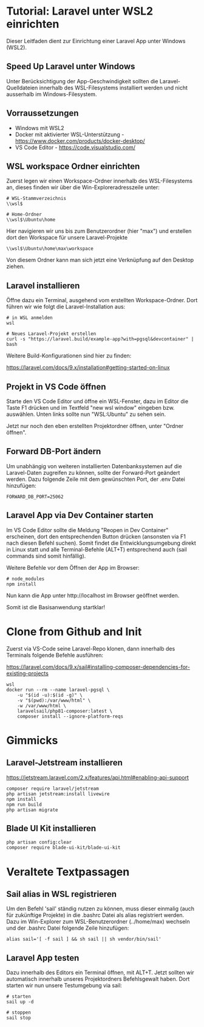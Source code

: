 # Tutorial: Laravel unter WSL2 einrichten
Dieser Leitfaden dient zur Einrichtung einer Laravel App unter Windows (WSL2).

## Speed Up Laravel unter Windows
Unter Berücksichtigung der App-Geschwindigkeit sollten die Laravel-Quelldateien innerhalb des WSL-Filesystems installiert werden und nicht ausserhalb im Windows-Filesystem.

## Vorraussetzungen
- Windows mit WSL2
- Docker mit aktivierter WSL-Unterstützung - https://www.docker.com/products/docker-desktop/
- VS Code Editor - https://code.visualstudio.com/

## WSL workspace Ordner einrichten 
Zuerst legen wir einen Workspace-Ordner innerhalb des WSL-Filesystems an, dieses finden wir über die Win-Exploreradresszeile unter:
```
# WSL-Stammverzeichnis
\\wsl$

# Home-Ordner
\\wsl$\Ubuntu\home
```
Hier navigieren wir uns bis zum Benutzerordner (hier "max") und erstellen dort den Workspace für unsere Laravel-Projekte
```
\\wsl$\Ubuntu\home\max\workspace
```
Von diesem Ordner kann man sich jetzt eine Verknüpfung auf den Desktop ziehen.

## Laravel installieren
Öffne dazu ein Terminal, ausgehend vom erstellten Workspace-Ordner. Dort führen wir wie folgt die Laravel-Installation aus:
```
# in WSL anmelden
wsl

# Neues Laravel-Projekt erstellen
curl -s "https://laravel.build/example-app?with=pgsql&devcontainer" | bash
```
Weitere Build-Konfigurationen sind hier zu finden:

https://laravel.com/docs/9.x/installation#getting-started-on-linux


## Projekt in VS Code öffnen
Starte den VS Code Editor und öffne ein WSL-Fenster, dazu im Editor die Taste F1 drücken und im Textfeld "new wsl window" eingeben bzw. auswählen. Unten links sollte nun "WSL:Ubuntu" zu sehen sein.

Jetzt nur noch den eben erstellten Projektordner öffnen, unter "Ordner öffnen".

## Forward DB-Port ändern
Um unabhängig von weiteren installierten Datenbanksystemen auf die Laravel-Daten zugreifen zu können, sollte der Forward-Port geändert werden. Dazu folgende Zeile mit dem gewünschten Port, der .env Datei hinzufügen:
```
FORWARD_DB_PORT=25062
```

## Laravel App via Dev Container starten
Im VS Code Editor sollte die Meldung "Reopen in Dev Container" erscheinen, dort den entsprechenden Button drücken (ansonsten via F1 nach diesen Befehl suchen). Somit findet die Entwicklungsumgebung direkt in Linux statt und alle Terminal-Befehle (ALT+T) entsprechend auch (sail commands sind somit hinfällig).

Weitere Befehle vor dem Öffnen der App im Browser:
```
# node_modules
npm install
```

Nun kann die App unter http://localhost im Browser geöffnet werden.

Somit ist die Basisanwendung startklar! 

# Clone from Github and Init

Zuerst via VS-Code seine Laravel-Repo klonen, dann innerhalb des Terminals folgende Befehle ausführen:

https://laravel.com/docs/9.x/sail#installing-composer-dependencies-for-existing-projects

```
wsl
docker run --rm --name laravel-pgsql \
    -u "$(id -u):$(id -g)" \
    -v "$(pwd):/var/www/html" \
    -w /var/www/html \
    laravelsail/php81-composer:latest \
    composer install --ignore-platform-reqs
```

# Gimmicks
## Laravel-Jetstream installieren
https://jetstream.laravel.com/2.x/features/api.html#enabling-api-support
```
composer require laravel/jetstream
php artisan jetstream:install livewire
npm install
npm run build
php artisan migrate
```

## Blade UI Kit installieren
```
php artisan config:clear
composer require blade-ui-kit/blade-ui-kit
```

# Veraltete Textpassagen

## Sail alias in WSL registrieren
Um den Befehl 'sail' ständig nutzen zu können, muss dieser einmalig (auch für zukünftige Projekte) in die .bashrc Datei als alias registriert werden. Dazu im Win-Explorer zum WSL-Benutzerordner (../home/max) wechseln und der .bashrc Datei folgende Zeile hinzufügen:
```
alias sail='[ -f sail ] && sh sail || sh vendor/bin/sail'
```

## Laravel App testen
Dazu innerhalb des Editors ein Terminal öffnen, mit ALT+T. Jetzt sollten wir automatisch innerhalb unseres Projektordners Befehlsgewalt haben. Dort starten wir nun unsere Testumgebung via sail:
```
# starten
sail up -d

# stoppen
sail stop
```